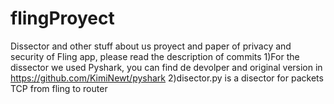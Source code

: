 # flingProyect
Dissector and other stuff about us proyect and paper of privacy and security of Fling app, please read the description of commits
1)For the dissector we used Pyshark, you can find de devolper and original version in https://github.com/KimiNewt/pyshark
2)disector.py is a disector for packets TCP from fling to router